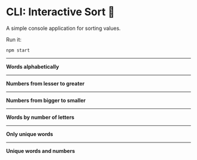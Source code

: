 # CLI: Interactive Sort 🔑
A simple console application for sorting values.

Run it:
```bush
npm start
```
<hr>

**Words alphabetically**

<hr>

**Numbers from lesser to greater**

<hr>

**Numbers from bigger to smaller**

<hr>

**Words by number of letters**

<hr>

**Only unique words**

<hr>

**Unique words and numbers**